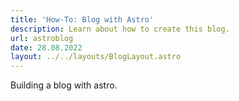 ```yaml
---
title: 'How-To: Blog with Astro'
description: Learn about how to create this blog.
url: astroblog
date: 28.08.2022
layout: ../../layouts/BlogLayout.astro
---
```


Building a blog with astro.
